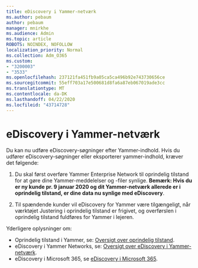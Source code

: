 ```yaml
---
title: eDiscovery i Yammer-netværk
ms.author: pebaum
author: pebaum
manager: mnirkhe
ms.audience: Admin
ms.topic: article
ROBOTS: NOINDEX, NOFOLLOW
localization_priority: Normal
ms.collection: Adm_O365
ms.custom:
- "3200003"
- "3533"
ms.openlocfilehash: 237121fa451fb9a05ca5ca496b92e743730656ce
ms.sourcegitcommit: 55eff703a17e500681d8fa6a87eb067019ade3cc
ms.translationtype: MT
ms.contentlocale: da-DK
ms.lasthandoff: 04/22/2020
ms.locfileid: "43714728"
---
```

# <a name="ediscovery-in-yammer-networks"></a>eDiscovery i Yammer-netværk

Du kan nu udføre eDiscovery-søgninger efter Yammer-indhold.  Hvis du udfører eDiscovery-søgninger eller eksporterer yammer-indhold, kræver det følgende:

1. Du skal først overføre Yammer Enterprise Network til oprindelig tilstand for at gøre dine Yammer-meddelelser og -filer synlige. **Bemærk: Hvis du er ny kunde pr. 9 januar 2020 og dit Yammer-netværk allerede er i oprindelig tilstand, er dine data nu synlige med eDiscovery**.

2. Til spændende kunder vil eDiscovery for Yammer være tilgængeligt, når værktøjet Justering i oprindelig tilstand er frigivet, og overførslen i oprindelig tilstand fuldføres for Yammer i lejeren.

Yderligere oplysninger om:

- Oprindelig tilstand i Yammer, se: [Oversigt over oprindelig tilstand](https://docs.microsoft.com/yammer/configure-your-yammer-network/overview-native-mode).
- eDiscovery i Yammer Networks, se: [Oversigt over eDiscovery i Yammer-netværk](https://docs.microsoft.com/yammer/manage-security-and-compliance/overview-of-ediscovery).
- eDiscovery i Microsoft 365, se [eDiscovery i Microsoft 365](https://docs.microsoft.com/microsoft-365/compliance/ediscovery).

